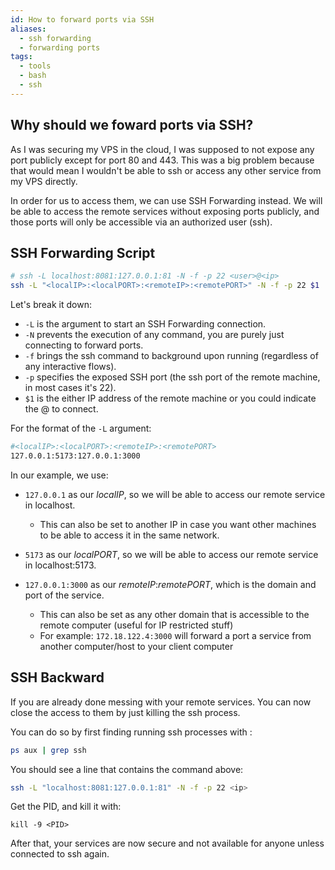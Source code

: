 ```yaml
---
id: How to forward ports via SSH
aliases:
  - ssh forwarding
  - forwarding ports
tags:
  - tools
  - bash
  - ssh
---
```


## Why should we foward ports via SSH? 

As I was securing my VPS in the cloud, I was supposed to not expose any port publicly except for port 80 and 443.
This was a big problem because that would mean I wouldn't be able to ssh or access any other service from my VPS directly.

In order for us to access them, we can use SSH Forwarding instead. We will be able to access the remote services without exposing ports publicly, and those ports will only be accessible via an authorized user (ssh).


## SSH Forwarding Script

```bash
# ssh -L localhost:8081:127.0.0.1:81 -N -f -p 22 <user>@<ip>
ssh -L "<localIP>:<localPORT>:<remoteIP>:<remotePORT>" -N -f -p 22 $1
```

Let's break it down:
- `-L` is the argument to start an SSH Forwarding connection.
- `-N` prevents the execution of any command, you are purely just connecting to forward ports.
- `-f` brings the ssh command to background upon running (regardless of any interactive flows).
- `-p` specifies the exposed SSH port (the ssh port of the remote machine, in most cases it's 22).
- `$1` is the either IP address of the remote machine or you could indicate the <user>@<remote-ip> to connect.

For the format of the `-L` argument:

```bash
#<localIP>:<localPORT>:<remoteIP>:<remotePORT>
127.0.0.1:5173:127.0.0.1:3000
```

In our example, we use:
- `127.0.0.1` as our *localIP*, so we will be able to access our remote service in localhost.
  - This can also be set to another IP in case you want other machines to be able to access it in the same network.
- `5173` as our *localPORT*, so we will be able to access our remote service in localhost:5173.

- `127.0.0.1:3000` as our *remoteIP*:*remotePORT*, which is the domain and port of the service.
  - This can also be set as any other domain that is accessible to the remote computer (useful for IP restricted stuff)
  - For example:  `172.18.122.4:3000` will forward a port a service from another computer/host to your client computer

## SSH Backward

If you are already done messing with your remote services. You can now close the access to them by just killing the ssh process.

You can do so by first finding running ssh processes with :

```bash
ps aux | grep ssh
```

You should see a line that contains the command above:
```bash
ssh -L "localhost:8081:127.0.0.1:81" -N -f -p 22 <ip>
```
Get the PID, and kill it with:

```
kill -9 <PID>
```

After that, your services are now secure and not available for anyone unless connected to ssh again.
